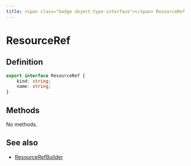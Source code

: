 ```yaml
---
title: <span class="badge object-type-interface"></span> ResourceRef
---
```

# <span class="badge object-type-interface"></span> ResourceRef

## Definition

```typescript
export interface ResourceRef {
	kind: string;
	name: string;
}

```
## Methods

No methods.
## See also

 * <span class="badge builder"></span> [ResourceRefBuilder](./builder-ResourceRefBuilder.md)

